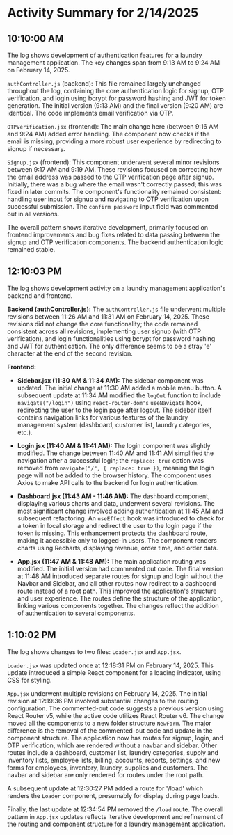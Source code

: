 # Activity Summary for 2/14/2025

## 10:10:00 AM
The log shows development of authentication features for a laundry management application.  The key changes span from 9:13 AM to 9:24 AM on February 14, 2025.

`authController.js` (backend): This file remained largely unchanged throughout the log, containing the core authentication logic for signup, OTP verification, and login using bcrypt for password hashing and JWT for token generation.  The initial version (9:13 AM) and the final version (9:20 AM) are identical. The code implements email verification via OTP.

`OTPVerification.jsx` (frontend):  The main change here (between 9:16 AM and 9:24 AM)  added error handling. The component now checks if the email is missing, providing a more robust user experience by redirecting to signup if necessary.


`Signup.jsx` (frontend): This component underwent several minor revisions between 9:17 AM and 9:19 AM.  These revisions focused on correcting how the email address was passed to the OTP verification page after signup.  Initially, there was a bug where the email wasn't correctly passed; this was fixed in later commits. The component's functionality remained consistent:  handling user input for signup and navigating to OTP verification upon successful submission.  The `confirm password` input field was commented out in all versions.


The overall pattern shows iterative development, primarily focused on frontend improvements and bug fixes related to data passing between the signup and OTP verification components.  The backend authentication logic remained stable.


## 12:10:03 PM
The log shows development activity on a laundry management application's backend and frontend.

**Backend (authController.js):**  The `authController.js` file underwent multiple revisions between 11:26 AM and 11:31 AM on February 14, 2025.  These revisions did not change the core functionality; the code remained consistent across all revisions, implementing user signup (with OTP verification), and login functionalities using bcrypt for password hashing and JWT for authentication.  The only difference seems to be a stray 'e' character at the end of the second revision.

**Frontend:**

* **Sidebar.jsx (11:30 AM & 11:34 AM):** The sidebar component was updated. The initial change at 11:30 AM added a mobile menu button. A subsequent update at 11:34 AM  modified the `logOut` function to include `navigate("/login")` using `react-router-dom's` `useNavigate` hook, redirecting the user to the login page after logout.  The sidebar itself contains navigation links for various features of the laundry management system (dashboard, customer list, laundry categories, etc.).

* **Login.jsx (11:40 AM & 11:41 AM):**  The login component was slightly modified. The change between 11:40 AM and 11:41 AM simplified the navigation after a successful login; the `replace: true` option was removed from  `navigate("/", { replace: true })`,  meaning the login page will not be added to the browser history. The component uses Axios to make API calls to the backend for login authentication.

* **Dashboard.jsx (11:43 AM - 11:46 AM):** The dashboard component, displaying various charts and data, underwent several revisions.  The most significant change involved adding authentication at 11:45 AM and subsequent refactoring.  An `useEffect` hook was introduced to check for a token in local storage and redirect the user to the login page if the token is missing.  This enhancement protects the dashboard route, making it accessible only to logged-in users. The component renders charts using Recharts, displaying revenue, order time, and order data.


* **App.jsx (11:47 AM & 11:48 AM):** The main application routing was modified. The initial version had commented out code. The final version at 11:48 AM introduced separate routes for signup and login without the Navbar and Sidebar, and all other routes now redirect to a dashboard route instead of a root path. This improved the application's structure and user experience.  The routes define the structure of the application, linking various components together.  The changes reflect the addition of authentication to several components.


## 1:10:02 PM
The log shows changes to two files: `Loader.jsx` and `App.jsx`.

`Loader.jsx` was updated once at 12:18:31 PM on February 14, 2025.  This update introduced a simple React component for a loading indicator, using CSS for styling.

`App.jsx` underwent multiple revisions on February 14, 2025.  The initial revision at 12:19:36 PM involved substantial changes to the routing configuration.  The commented-out code suggests a previous version using React Router v5, while the active code utilizes React Router v6. The change moved all the components to a new folder structure `NewForm`. The major difference is the removal of the commented-out code and update in the component structure.  The application now has routes for signup, login, and OTP verification, which are rendered without a navbar and sidebar. Other routes include a dashboard, customer list, laundry categories, supply and inventory lists, employee lists, billing, accounts, reports, settings, and new forms for employees, inventory, laundry, supplies and customers.  The navbar and sidebar are only rendered for routes under the root path.


A subsequent update at 12:30:27 PM added a route for '/load' which renders the `Loader` component, presumably for display during page loads.

Finally, the last update at 12:34:54 PM removed the `/load` route.  The overall pattern in `App.jsx` updates reflects iterative development and refinement of the routing and component structure for a laundry management application.
